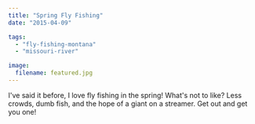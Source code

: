 ```yaml
---
title: "Spring Fly Fishing"
date: "2015-04-09"

tags:
  - "fly-fishing-montana"
  - "missouri-river"

image:
  filename: featured.jpg
---
```


I've said it before, I love fly fishing in the spring! What's not to like? Less crowds, dumb fish, and the hope of a giant on a streamer. Get out and get you one!
